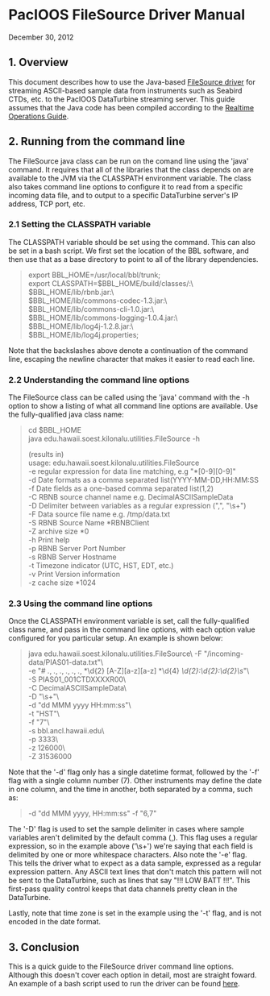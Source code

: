# PacIOOS FileSource Driver Manual
  
  
December 30, 2012

## 1. Overview

This document describes how to use the Java-based [FileSource driver][1] for streaming ASCII-based sample data from instruments such as Seabird CTDs, etc. to the PacIOOS DataTurbine streaming server. This guide assumes that the Java code has been compiled according to the [Realtime Operations Guide][2].

## 2. Running from the command line

The FileSource java class can be run on the comand line using the 'java' command.  It requires that all of the libraries that the class depends on are available to the JVM via the CLASSPATH environment variable.  The class also takes command line options to configure it to read from a specific incoming data file, and to output to a specific DataTurbine server's IP address, TCP port, etc.

### 2.1 Setting the CLASSPATH variable

The CLASSPATH variable should be set using the command.  This can also be set in a bash script.  We first set the location of the BBL software, and then use that as a base directory to point to all of the library dependencies.

> export BBL_HOME=/usr/local/bbl/trunk;  
> export CLASSPATH=$BBL_HOME/build/classes/:\  
> $BBL_HOME/lib/rbnb.jar:\  
> $BBL_HOME/lib/commons-codec-1.3.jar:\  
> $BBL_HOME/lib/commons-cli-1.0.jar:\  
> $BBL_HOME/lib/commons-logging-1.0.4.jar:\  
> $BBL_HOME/lib/log4j-1.2.8.jar:\  
> $BBL_HOME/lib/log4j.properties;  

Note that the backslashes above denote a continuation of the command line, escaping the newline character that makes it easier to read each line.

### 2.2 Understanding the command line options

The FileSource class can be called using the 'java' command with the -h option to show a listing of what all command line options are available. Use the fully-qualified java class name:

> cd $BBL_HOME  
> java edu.hawaii.soest.kilonalu.utilities.FileSource -h  
>  
> (results in)  
> usage: edu.hawaii.soest.kilonalu.utilities.FileSource  
> -e    regular expression for data line matching, e.g "*[0-9][0-9]"  
> -d    Date formats as a comma separated list(YYYY-MM-DD,HH:MM:SS  
> -f    Date fields as a one-based comma separated list(1,2)  
> -C    RBNB source channel name e.g. DecimalASCIISampleData  
> -D    Delimiter between variables as a regular expression (",", "\s+")  
> -F    Data source file name e.g. /tmp/data.txt  
> -S    RBNB Source Name *RBNBClient  
> -Z    archive size *0  
> -h    Print help  
> -p    RBNB Server Port Number  
> -s    RBNB Server Hostname  
> -t    Timezone indicator (UTC, HST, EDT, etc.)  
> -v    Print Version information  
> -z    cache size *1024  

### 2.3 Using the command line options

Once the CLASSPATH environment variable is set, call the fully-qualified class name, and pass in the command line options, with each option value configured for you particular setup.  An example is shown below:

> java edu.hawaii.soest.kilonalu.utilities.FileSource\ 
>  -F "/incoming-data/PIAS01-data.txt"\  
>  -e "# *.*, *.*, *.*, *.*, *.*, *.*, *\d{2} [A-Z][a-z][a-z] *\d{4} *\d{2}:\d{2}:\d{2}\s*"\  
>  -S PIAS01_001CTDXXXXR00\  
>  -C DecimalASCIISampleData\  
>  -D "\s+"\  
>  -d "dd MMM yyyy HH:mm:ss"\  
>  -t "HST"\  
>  -f "7"\  
>  -s bbl.ancl.hawaii.edu\  
>  -p 3333\  
>  -z 126000\  
>  -Z 31536000  

Note that the '-d' flag only has a single datetime format, followed by the '-f' flag with a single column number (7). Other instruments may define the date in one column, and the time in another, both separated by a comma, such as:

> -d "dd MMM yyyy, HH:mm:ss" -f "6,7"

The '-D' flag is used to set the sample delimiter in cases where sample variables aren't delimited by the default comma (,).  This flag uses a regular expression, so in the example above ('\s+') we're saying that each field is delimited by one or more whitespace characters.  Also note the '-e' flag.  This tells the driver what to expect as a data sample, expressed as a regular expression pattern.  Any ASCII text lines that don't match this pattern will not be sent to the DataTurbine, such as lines that say "!!! LOW BATT !!!".  This first-pass quality control keeps that data channels pretty clean in the DataTurbine.

Lastly, note that time zone is set in the example using the '-t' flag, and is not encoded in the date format.

## 3. Conclusion

This is a quick guide to the FileSource driver command line options.  Although this doesn't cover each option in detail, most are straight foward.  An example of a bash script used to run the driver can be found [here][3].



[1]: https://bbl.ancl.hawaii.edu/projects/bbl/trunk/src/java/edu/hawaii/soest/kilonalu/utilities/FileSource.java
[2]: https://bbl.ancl.hawaii.edu/projects/bbl/trunk/docs/user/Realtime-Operations-Guide.pdf
[3]: https://bbl.ancl.hawaii.edu/projects/bbl/trunk/bin/PIAS01_001CTDXXXXR00-Source.sh

<link rel="stylesheet" type="text/css" href="style.css" />
